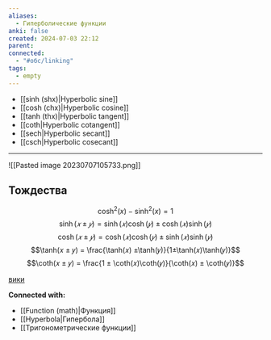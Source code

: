 ```yaml
---
aliases:
  - Гиперболические функции
anki: false
created: 2024-07-03 22:12
parent: 
connected:
  - "#обс/linking"
tags:
  - empty
---
```


- [[sinh (shx)|Hyperbolic sine]] 
- [[cosh (chx)|Hyperbolic cosine]]
- [[tanh (thx)|Hyperbolic tangent]]
- [[coth|Hyperbolic cotangent]]
- [[sech|Hyperbolic secant]]
- [[csch|Hyperbolic cosecant]]


---
![[Pasted image 20230707105733.png]]
## Тождества

$$\cosh^2(x) - \sinh^2(x) = 1$$
$$\sinh(𝑥 ± 𝑦) = \sinh(𝑥)\cosh(𝑦) ± \cosh(𝑥)\sinh(𝑦)$$
$$\cosh(𝑥 ± 𝑦) = \cosh(𝑥)\cosh(𝑦) ± \sinh(𝑥)\sinh(𝑦)$$
$$\tanh(𝑥 ± 𝑦) = \frac{\tanh(𝑥) ±\tanh(𝑦)}{1±\tanh(𝑥)\tanh(𝑦)}$$
$$\coth(𝑥 ± 𝑦) = \frac{1 ± \coth(𝑥)\coth(𝑦)}{\coth(𝑥) ± \coth(𝑦)}$$


[вики](https://en.wikipedia.org/wiki/Hyperbolic_functions)


**Connected with:**
- [[Function (math)|Функция]]
- [[Hyperbola|Гипербола]]
- [[Тригонометрические функции]]

